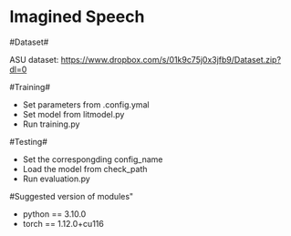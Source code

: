 # **Imagined Speech**
#Dataset#

ASU dataset: https://www.dropbox.com/s/01k9c75j0x3jfb9/Dataset.zip?dl=0

#Training#

* Set parameters from .config.ymal
* Set model from litmodel.py
* Run training.py

 #Testing#

* Set the correspongding config_name
* Load the model from check_path
* Run evaluation.py

#Suggested version of modules"

* python == 3.10.0
* torch == 1.12.0+cu116
